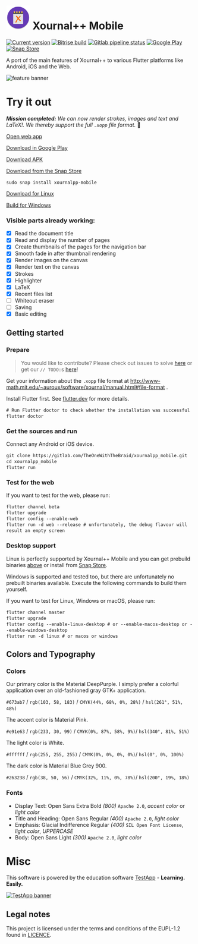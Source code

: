 # <img src="assets/xournalpp-adaptive.png" width="64" style="height: auto;"/> Xournal++ Mobile

[![Current version](https://img.shields.io/badge/dynamic/yaml?label=Current%20version&query=version&url=https%3A%2F%2Fgitlab.com%2FTheOneWithTheBraid%2Fxournalpp_mobile%2Fraw%2Fmaster%2Fpubspec.yaml%3Finline%3Dfalse&style=for-the-badge&logo=flutter&logoColor=white)](https://gitlab.com/TheOneWithTheBraid/xournalpp_mobile/-/tags) [![Bitrise build](https://img.shields.io/bitrise/dd58f8fe5b4bf6c0?style=for-the-badge&token=Ihrbr8U0mqFlVBOocwtnQA&logo=bitrise&logoColor=white)](https://app.bitrise.io/app/dd58f8fe5b4bf6c0) [![Gitlab pipeline status](https://img.shields.io/gitlab/pipeline/TheOneWithTheBraid/xournalpp_mobile/master?style=for-the-badge&logo=gitlab&logoColor=white)](https://gitlab.com/TheOneWithTheBraid/xournalpp_mobile/-/pipelines) [![Google Play](https://img.shields.io/endpoint?color=689f38&url=https%3A%2F%2Fplayshields.herokuapp.com%2Fplay%3Fi%3Donline.xournal.mobile%26l%3DGoogle-Play%26m%3D%24version&style=for-the-badge&logo=google-play&logoColor=white)](https://play.google.com/store/apps/details?id=online.xournal.mobile) [![Snap Store](https://img.shields.io/badge/Get%20it%20from%20the-Snap%20Store-%230e8620?style=for-the-badge&logo=snapcraft&logoColor=white)](https://snapcraft.io/xournalpp-mobile)

A port of the main features of Xournal++ to various Flutter platforms like Android, iOS and the Web.

![feature banner](https://gitlab.com/TheOneWithTheBraid/xournalpp_mobile/-/raw/master/assets/feature-banner.svg)

# Try it out

***Mission completed:** We can now render strokes, images and text and LaTeX!. We thereby support the full `.xopp` file format.* :tada:

[Open web app](https://xournal.online/)

[Download in Google Play](https://play.google.com/store/apps/details?id=online.xournal.mobile)

[Download APK](https://gitlab.com/TheOneWithTheBraid/xournalpp_mobile/-/jobs/artifacts/master/download?job=build%3Aapk)

[Download from the Snap Store](https://snapcraft.io/xournalpp-mobile)

```shell
sudo snap install xournalpp-mobile
```

[Download for Linux](https://gitlab.com/TheOneWithTheBraid/xournalpp_mobile/-/jobs/artifacts/master/download?job=build%3Alinux)

[Build for Windows](#desktop-support)

### Visible parts already working:

- [x] Read the document title
- [x] Read and display the number of pages
- [x] Create thumbnails of the pages for the navigation bar
- [x] Smooth fade in after thumbnail rendering
- [x] Render images on the canvas
- [x] Render text on the canvas
- [x] Strokes
- [x] Highlighter
- [x] LaTeX
- [x] Recent files list
- [ ] Whiteout eraser
- [ ] Saving
- [x] Basic editing

## Getting started

### Prepare

> You would like to contribute? Please check out issues to solve [here](https://gitlab.com/TheOneWithTheBraid/xournalpp_mobile/-/issues) or get our `// TODO:`s [here](https://gitlab.com/search?search=TODO&project_id=20056916)!

Get your information about the `.xopp` file format at http://www-math.mit.edu/~auroux/software/xournal/manual.html#file-format .

Install Flutter first. See [flutter.dev](https://flutter.dev/docs/get-started/install) for more details.

```
# Run Flutter doctor to check whether the installation was successful
flutter doctor
```

### Get the sources and run

Connect any Android or iOS device.

```
git clone https://gitlab.com/TheOneWithTheBraid/xournalpp_mobile.git
cd xournalpp_mobile
flutter run
```

### Test for the web

If you want to test for the web, please run:

```
flutter channel beta
flutter upgrade
flutter config --enable-web
flutter run -d web --release # unfortunately, the debug flavour will result an empty screen
```

### Desktop support

Linux is perfectly supported by Xournal++ Mobile and you can get prebuild binaries [above](#try-it-out) or install from [Snap Store](https://snapcraft.io/xournalpp-mobile).

Windows is supported and tested too, but there are unfortunately no prebuilt binaries available. Execute the following commands to build them yourself.

If you want to test for Linux, Windows or macOS, please run:

```
flutter channel master
flutter upgrade
flutter config --enable-linux-desktop # or --enable-macos-desktop or --enable-windows-desktop
flutter run -d linux # or macos or windows
```

## Colors and Typography

### Colors

Our primary color is the Material DeepPurple. I simply prefer a colorful application over an old-fashioned gray GTK+ application.

`#673ab7` / `rgb(103, 58, 183)` / `CMYK(44%, 68%, 0%, 28%)` / `hsl(261°, 51%, 48%)`

The accent color is Material Pink.

`#e91e63` / `rgb(233, 30, 99)` / `CMYK(0%, 87%, 58%, 9%)`/ `hsl(340°, 81%, 51%)`

The light color is White.

`#ffffff` / `rgb(255, 255, 255)` / `CMYK(0%, 0%, 0%, 0%)`/ `hsl(0°, 0%, 100%)`

The dark color is Material Blue Grey 900.

`#263238` / `rgb(38, 50, 56)` / `CMYK(32%, 11%, 0%, 78%)`/ `hsl(200°, 19%, 18%)`

### Fonts

* Display Text: Open Sans Extra Bold *(800)* `Apache 2.0`, *accent color* or *light color*
* Title and Heading: Open Sans Regular *(400)* `Apache 2.0`, *light color*
* Emphasis: Glacial Indifference Regular *(400)* `SIL Open Font License`, *light color*, *UPPERCASE*
* Body: Open Sans Light *(300)* `Apache 2.0`, *light color*

# Misc

This software is powered by the education software [TestApp](https://testapp.schule) - **Learning. Easily.**

[![TestApp banner](https://gitlab.com/testapp-system/testapp-flutter/-/raw/mobile/assets/Google%20Play%20EN.png)](https://testapp.schule)

## Legal notes

This project is licensed under the terms and conditions of the EUPL-1.2 found in [LICENCE](LICENCE).